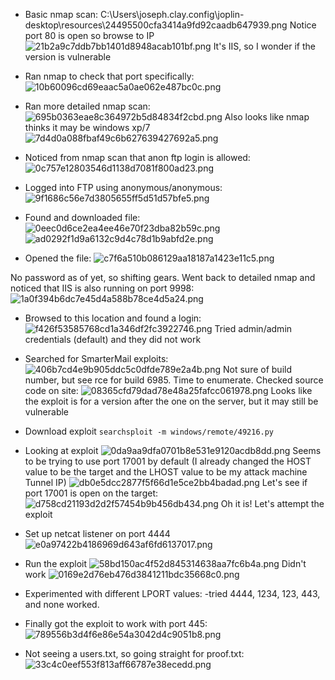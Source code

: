- Basic nmap scan:
C:\Users\joseph.clay\.config\joplin-desktop\resources\24495500cfa3414a9fd92caadb647939.png
Notice port 80 is open so browse to IP
![21b2a9c7ddb7bb1401d8948acab101bf.png](:/f8cacd3701ab4806ae204aebbab8368c)
It's IIS, so I wonder if the version is vulnerable

- Ran nmap to check that port specifically:
![10b60096cd69eaac5a0ae062e487bc0c.png](:/dd6c2707da8540599dca16c975a35a3b)

- Ran more detailed nmap scan:
![695b0363eae8c364972b5d84834f2cbd.png](:/7c585557e1b7402e8f98b9a1fcaad303)
Also looks like nmap thinks it may be windows xp/7
![7d4d0a088fbaf49c6b627639427692a5.png](:/db5fd8ad756f433a910dc0a23318496a)

- Noticed from nmap scan that anon ftp login is allowed:
![0c757e12803546d1138d7081f800ad23.png](:/7d2a3d6b8b04404d8fce41f8993d81f2)

- Logged into FTP using anonymous/anonymous:
![9f1686c56e7d3805655ff5d51d57bfe5.png](:/ada28f2a745f422fac9f3b653598ecbe)

- Found and downloaded file:
![0eec0d6ce2ea4ee46e70f23dba82b59c.png](:/1ea716235f8e49d78bed592fe3bbabc2)
![ad0292f1d9a6132c9d4c78d1b9abfd2e.png](:/03deffa20f1e48dd8d4007aa755b824c)

- Opened the file:
![c7f6a510b086129aa18187a1423e11c5.png](:/93d763a2d2c94788bfccb10bf98ed798)

No password as of yet, so shifting gears. Went back to detailed nmap and noticed that IIS is also running on port 9998:
![1a0f394b6dc7e45d4a588b78ce4d5a24.png](:/99119b66b7014fd6a5e1254a243d8677)

- Browsed to this location and found a login:
![f426f53585768cd1a346df2fc3922746.png](:/cb0d96e1c6a248ac8b03a2d6fba734fb)
Tried admin/admin credentials (default) and they did not work

- Searched for SmarterMail exploits:
![406b7cd4e9b905ddc5c0dfde789e2a4b.png](:/ac83e77a4ed54251b516374c664eb58c)
Not sure of build number, but see rce for build 6985. Time to enumerate.
Checked source code on site:
![08365cfd79dad78e48a25fafcc061978.png](:/d2ed3f2456d048f6bbaa63163ff11064)
Looks like the exploit is for a version after the one on the server, but it may still be vulnerable

- Download exploit
`searchsploit -m windows/remote/49216.py`

- Looking at exploit
![0da9aa9dfa0701b8e531e9120acdb8dd.png](:/dd2920c32141412c9c0bfdbf33801c34)
Seems to be trying to use port 17001 by default (I already changed the HOST value to be the target and the LHOST value to be my attack machine Tunnel IP)
![db0e5dcc2877f5f66d1e5ce2bb4badad.png](:/dacccb6241c945c0bba5d32b9d48f7a8)
Let's see if port 17001 is open on the target:
![d758cd21193d2d2f57454b9b456db434.png](:/7840c0009b5140cda8326f4fe9eb5b3c)
Oh it is! Let's attempt the exploit 

- Set up netcat listener on port 4444
![e0a97422b4186969d643af6fd6137017.png](:/d5719e579d9342b3aec79564248438b1)
- Run the exploit
![58bd150ac4f52d845314638aa7fc6b4a.png](:/5114a6ed80f142b49d87b9260c2c817f)
Didn't work
![0169e2d76eb476d3841211bdc35668c0.png](:/82261e7cdd874cf78a8de05322699501)

- Experimented with different LPORT values:
-tried 4444, 1234, 123, 443, and none worked. 

- Finally got the exploit to work with port 445:
![789556b3d4f6e86e54a3042d4c9051b8.png](:/1de136a9b7cf46ac87ab9ccf5e7555fc)

- Not seeing a users.txt, so going straight for proof.txt:
![33c4c0eef553f813aff66787e38ecedd.png](:/8c7feef1b7724b5ca2e16f6812dc732e)

